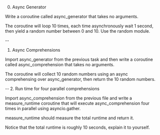 0. Async Generator  <br>

Write a coroutine called async_generator that takes no arguments.  <br>

The coroutine will loop 10 times, each time asynchronously wait 1 second, then yield a random number between 0 and 10. Use the random module.  <br>

--
1. Async Comprehensions  <br>

Import async_generator from the previous task and then write a coroutine called async_comprehension that takes no arguments.  <br>

The coroutine will collect 10 random numbers using an async comprehensing over async_generator, then return the 10 random numbers.  <br>

--
2. Run time for four parallel comprehensions  <br>

Import async_comprehension from the previous file and write a measure_runtime coroutine that will execute async_comprehension four times in parallel using asyncio.gather.  <br>

measure_runtime should measure the total runtime and return it.  <br>

Notice that the total runtime is roughly 10 seconds, explain it to yourself.  <br>